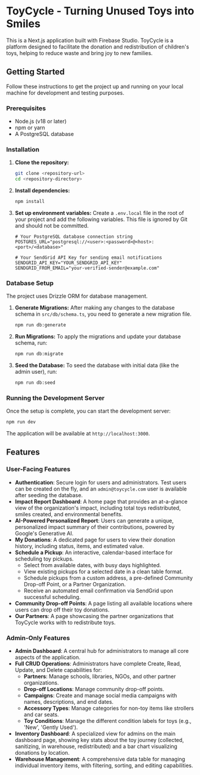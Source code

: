 # ToyCycle - Turning Unused Toys into Smiles

This is a Next.js application built with Firebase Studio. ToyCycle is a platform designed to facilitate the donation and redistribution of children's toys, helping to reduce waste and bring joy to new families.

## Getting Started

Follow these instructions to get the project up and running on your local machine for development and testing purposes.

### Prerequisites

- Node.js (v18 or later)
- npm or yarn
- A PostgreSQL database

### Installation

1.  **Clone the repository:**
    ```bash
    git clone <repository-url>
    cd <repository-directory>
    ```

2.  **Install dependencies:**
    ```bash
    npm install
    ```

3.  **Set up environment variables:**
    Create a `.env.local` file in the root of your project and add the following variables. This file is ignored by Git and should not be committed.

    ```env
    # Your PostgreSQL database connection string
    POSTGRES_URL="postgresql://<user>:<password>@<host>:<port>/<database>"

    # Your SendGrid API Key for sending email notifications
    SENDGRID_API_KEY="YOUR_SENDGRID_API_KEY"
    SENDGRID_FROM_EMAIL="your-verified-sender@example.com"
    ```

### Database Setup

The project uses Drizzle ORM for database management.

1.  **Generate Migrations:**
    After making any changes to the database schema in `src/db/schema.ts`, you need to generate a new migration file.
    ```bash
    npm run db:generate
    ```

2.  **Run Migrations:**
    To apply the migrations and update your database schema, run:
    ```bash
    npm run db:migrate
    ```

3.  **Seed the Database:**
    To seed the database with initial data (like the admin user), run:
    ```bash
    npm run db:seed
    ```

### Running the Development Server

Once the setup is complete, you can start the development server:

```bash
npm run dev
```

The application will be available at `http://localhost:3000`.

## Features

### User-Facing Features
- **Authentication**: Secure login for users and administrators. Test users can be created on the fly, and an `admin@toycycle.com` user is available after seeding the database.
- **Impact Report Dashboard**: A home page that provides an at-a-glance view of the organization's impact, including total toys redistributed, smiles created, and environmental benefits.
- **AI-Powered Personalized Report**: Users can generate a unique, personalized impact summary of their contributions, powered by Google's Generative AI.
- **My Donations**: A dedicated page for users to view their donation history, including status, items, and estimated value.
- **Schedule a Pickup**: An interactive, calendar-based interface for scheduling toy pickups.
  - Select from available dates, with busy days highlighted.
  - View existing pickups for a selected date in a clean table format.
  - Schedule pickups from a custom address, a pre-defined Community Drop-off Point, or a Partner Organization.
  - Receive an automated email confirmation via SendGrid upon successful scheduling.
- **Community Drop-off Points**: A page listing all available locations where users can drop off their toy donations.
- **Our Partners**: A page showcasing the partner organizations that ToyCycle works with to redistribute toys.

### Admin-Only Features
- **Admin Dashboard**: A central hub for administrators to manage all core aspects of the application.
- **Full CRUD Operations**: Administrators have complete Create, Read, Update, and Delete capabilities for:
  - **Partners**: Manage schools, libraries, NGOs, and other partner organizations.
  - **Drop-off Locations**: Manage community drop-off points.
  - **Campaigns**: Create and manage social media campaigns with names, descriptions, and end dates.
  - **Accessory Types**: Manage categories for non-toy items like strollers and car seats.
  - **Toy Conditions**: Manage the different condition labels for toys (e.g., 'New', 'Gently Used').
- **Inventory Dashboard**: A specialized view for admins on the main dashboard page, showing key stats about the toy journey (collected, sanitizing, in warehouse, redistributed) and a bar chart visualizing donations by location.
- **Warehouse Management**: A comprehensive data table for managing individual inventory items, with filtering, sorting, and editing capabilities.
